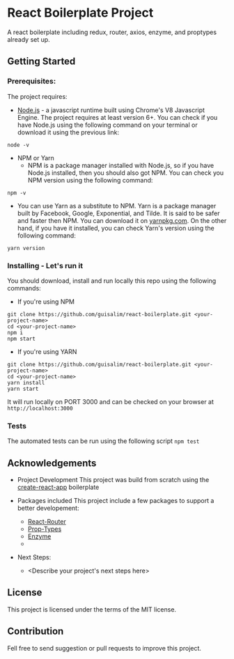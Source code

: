 # React Boilerplate Project
A react boilerplate including redux, router, axios, enzyme, and proptypes already set up.


## Getting Started
### Prerequisites:
The project requires:
* [Node.js](https://nodejs.org/en/download/) - a javascript runtime built using Chrome's V8 Javascript Engine. The project requires at least version 6+. You can check if you have Node.js using the following command on your terminal or download it using the previous link:
```
node -v
```
* NPM or Yarn
  * NPM is a package manager installed with Node.js, so if you have Node.js installed, then you should also got NPM. You can check you NPM version using the following command:
```
npm -v
```
  * You can use Yarn as a substitute to NPM. Yarn is a package manager built by Facebook, Google, Exponential, and Tilde. It is said to be safer and faster then NPM.
You can download it on [yarnpkg.com](https://yarnpkg.com/en/docs/install). On the other hand, if you have it installed, you can check Yarn's version using the following command:
```
yarn version
```

### Installing - Let's run it
You should download, install and run locally this repo using the following commands:

- If you're using NPM
```
git clone https://github.com/guisalim/react-boilerplate.git <your-project-name>
cd <your-project-name>
npm i
npm start
```
- If you're using YARN
```
git clone https://github.com/guisalim/react-boilerplate.git <your-project-name>
cd <your-project-name>
yarn install
yarn start
```

It will run locally on PORT 3000 and can be checked on your browser at ```http://localhost:3000```

### Tests
The automated tests can be run using the following script ```npm test```

## Acknowledgements
- Project Development
This project was build from scratch using the [create-react-app](https://github.com/facebook/create-react-app) boilerplate

- Packages included
This project include a few packages to support a better developement:
  * [React-Router](https://reacttraining.com/react-router/web/guides/philosophy)
  * [Prop-Types](https://github.com/facebook/prop-types)
  * [Enzyme](http://airbnb.io/enzyme/)
  * <Include other dependencies here>


- Next Steps:
  * <Describe your project's next steps here>

## License 
This project is licensed under the terms of the MIT license.

## Contribution
Fell free to send suggestion or pull requests to improve this project.